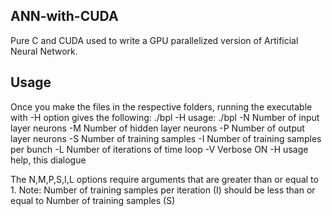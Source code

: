 ## ANN-with-CUDA
Pure C and CUDA used to write a GPU parallelized version of Artificial Neural Network.

## Usage
Once you make the files in the respective folders, running the executable with -H option 
gives the following:
./bpl -H
usage: ./bpl
  -N Number of input layer neurons
  -M Number of hidden layer neurons
  -P Number of output layer neurons
  -S Number of training samples
  -I Number of training samples per bunch
  -L Number of iterations of time loop
  -V Verbose ON
  -H usage help, this dialogue

The N,M,P,S,I,L options require arguments that are greater than or equal to 1.
Note: Number of training samples per iteration (I) should be less than or equal to 
  Number of training samples (S)
  
